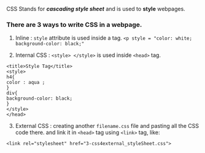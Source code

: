 CSS Stands for ***cascading style sheet***  and is used to **style**  webpages. 

### There are 3 ways to write CSS in a webpage. 

1. Inline : `style` attribute is used inside a tag. 
		`<p style = "color: white; background-color: black;"`  
		
2. Internal CSS : `<style> </style>`  is used inside `<head>` tag. 
```<head>
<title>Style Tag</title>
<style>
h4{
color : aqua ; 
}
div{
background-color: black;
}
</style>
</head>
```
3. External CSS : creating another `filename.css` file and pasting all the CSS code there. and link it in `<head>` tag using `<link>` tag, like: 

```<link rel="stylesheet" href="3-css4external_styleSheet.css">```
